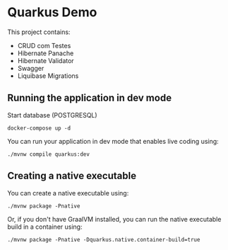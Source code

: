 # Quarkus Demo 

This project contains:

* CRUD com Testes
* Hibernate Panache
* Hibernate Validator
* Swagger
* Liquibase Migrations

## Running the application in dev mode

Start database (POSTGRESQL)
```shell script
docker-compose up -d
```

You can run your application in dev mode that enables live coding using:
```shell script
./mvnw compile quarkus:dev
```
## Creating a native executable

You can create a native executable using: 
```shell script
./mvnw package -Pnative
```

Or, if you don't have GraalVM installed, you can run the native executable build in a container using: 
```shell script
./mvnw package -Pnative -Dquarkus.native.container-build=true
```
